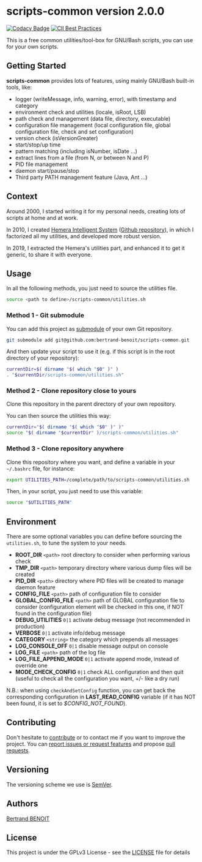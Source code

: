 # scripts-common version 2.0.0
[![Codacy Badge](https://api.codacy.com/project/badge/Grade/f61fd4ae962a42dd93cca6de29ac8c1d)](https://www.codacy.com/app/bertrand-benoit/scripts-common?utm_source=github.com&amp;utm_medium=referral&amp;utm_content=bertrand-benoit/scripts-common&amp;utm_campaign=Badge_Grade)
[![CII Best Practices](https://bestpractices.coreinfrastructure.org/projects/2583/badge)](https://bestpractices.coreinfrastructure.org/projects/2583)

This is a free common utilities/tool-box for GNU/Bash scripts, you can use for your own scripts.

## Getting Started
**scripts-common** provides lots of features, using mainly GNU/Bash built-in tools, like:
-   logger (writeMessage, info, warning, error), with timestamp and category
-   environment check and utilities (locale, isRoot, LSB)
-   path check and management (data file, directory, executable)
-   configuration file management (local configuration file, global configuration file, check and set configuration)
-   version check (isVersionGreater)
-   start/stop/up time
-   pattern matching (including isNumber, isDate ...)
-   extract lines from a file (from N, or between N and P)
-   PID file management
-   daemon start/pause/stop
-   Third party PATH management feature (Java, Ant ...)

## Context
Around 2000, I started writing it for my personal needs, creating lots of scripts at home and at work.

In 2010, I created [Hemera Intelligent System](http://hemerais.bertrand-benoit.net/doc/index.php?title=Hemera:QuickStart) ([Github repository](https://github.com/bertrand-benoit/hemerais)), in which I factorized all my utilities, and developed more robust version.

In 2019, I extracted the Hemera's utilities part, and enhanced it to get it generic, to share it with everyone.

## Usage
In all the following methods, you just need to source the utilities file.
```bash
source <path to define>/scripts-common/utilities.sh
```

### Method 1 - Git submodule
You can add this project as [submodule](https://git-scm.com/book/en/v2/Git-Tools-Submodules) of your own Git repository.

```bash
git submodule add git@github.com:bertrand-benoit/scripts-common.git
```

And then update your script to use it (e.g. if this script is in the root directory of your repository):
```bash
currentDir=$( dirname "$( which "$0" )" )
. "$currentDir/scripts-common/utilities.sh"
```

### Method 2 - Clone repository close to yours
Clone this repository in the parent directory of your own repository.

You can then source the utilities this way:
```bash
currentDir="$( dirname "$( which "$0" )" )"
source "$( dirname "$currentDir" )/scripts-common/utilities.sh"
```

### Method 3 - Clone repository anywhere
Clone this repository where you want, and define a variable in your `~/.bashrc` file, for instance:
```bash
export UTILITIES_PATH=/complete/path/to/scripts-common/utilities.sh
```

Then, in your script, you just need to use this variable:
```bash
source "$UTILITIES_PATH"
```

## Environment
There are some optional variables you can define before sourcing the `utilities.sh`, to tune the system to your needs.

-   **ROOT_DIR**           `<path>`  root directory to consider when performing various check
-   **TMP_DIR**            `<path>`  temporary directory where various dump files will be created
-   **PID_DIR**            `<path>`  directory where PID files will be created to manage daemon feature
-   **CONFIG_FILE**        `<path>`  path of configuration file to consider
-   **GLOBAL_CONFIG_FILE** `<path>`  path of GLOBAL configuration file to consider (configuration element will be checked in this one, if NOT found in the configuration file)
-   **DEBUG_UTILITIES**              `0|1`  activate debug message (not recommended in production)
-   **VERBOSE**                      `0|1`  activate info/debug message
-   **CATEGORY**                 `<string>` the category which prepends all messages
-   **LOG_CONSOLE_OFF**              `0|1`  disable message output on console
-   **LOG_FILE**                   `<path>` path of the log file
-   **LOG_FILE_APPEND_MODE**         `0|1`  activate append mode, instead of override one
-   **MODE_CHECK_CONFIG**   `0|1`  check ALL configuration and then quit (useful to check all the configuration you want, +/- like a dry run)

N.B.: when using `checkAndSetConfig` function, you can get back the corresponding configuration in **LAST_READ_CONFIG** variable (if it has NOT been found, it is set to *$CONFIG_NOT_FOUND*).

## Contributing
Don't hesitate to [contribute](https://opensource.guide/how-to-contribute/) or to contact me if you want to improve the project.
You can [report issues or request features](https://github.com/bertrand-benoit/scripts-common/issues) and propose [pull requests](https://github.com/bertrand-benoit/scripts-common/pulls).

## Versioning
The versioning scheme we use is [SemVer](http://semver.org/).

## Authors
[Bertrand BENOIT](mailto:contact@bertrand-benoit.net)

## License
This project is under the GPLv3 License - see the [LICENSE](LICENSE) file for details
